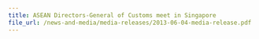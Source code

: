 ```yaml
---
title: ASEAN Directors-General of Customs meet in Singapore
file_url: /news-and-media/media-releases/2013-06-04-media-release.pdf
---
```

